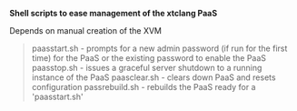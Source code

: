 **Shell scripts to ease management of the xtclang PaaS**

Depends on manual creation of the XVM 

>paasstart.sh - prompts for a new admin password (if run for the first time) for the PaaS or the existing password to enable the PaaS
>paasstop.sh - issues a graceful server shutdown to a running instance of the PaaS
>paasclear.sh - clears down PaaS and resets configuration
>passrebuild.sh - rebuilds the PaaS ready for a 'paasstart.sh'
